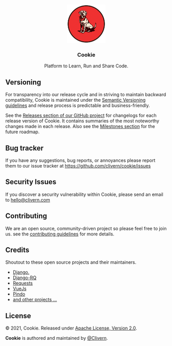 <p align="center">
    <img alt="Cookie Logo" src="/assets/img/logo.png" height="120" />
    <h3 align="center">Cookie</h3>
    <p align="center">Platform to Learn, Run and Share Code.</p>
</p>


## Versioning

For transparency into our release cycle and in striving to maintain backward compatibility, Cookie is maintained under the [Semantic Versioning guidelines](https://semver.org/) and release process is predictable and business-friendly.

See the [Releases section of our GitHub project](https://github.com/clivern/cookie/releases) for changelogs for each release version of Cookie. It contains summaries of the most noteworthy changes made in each release. Also see the [Milestones section](https://github.com/clivern/cookie/milestones) for the future roadmap.

## Bug tracker

If you have any suggestions, bug reports, or annoyances please report them to our issue tracker at https://github.com/clivern/cookie/issues


## Security Issues

If you discover a security vulnerability within Cookie, please send an email to [hello@clivern.com](mailto:hello@clivern.com)


## Contributing

We are an open source, community-driven project so please feel free to join us. see the [contributing guidelines](CONTRIBUTING.md) for more details.


## Credits

Shoutout to these open source projects and their maintainers.

- [Django.](https://www.djangoproject.com/)
- [Django-RQ](https://github.com/rq/django-rq)
- [Requests](https://github.com/psf/requests)
- [VueJs](https://github.com/vuejs/vue)
- [Pindo](https://github.com/Clivern/Pindo)
- [and other projects ...](requirements.txt)


## License

© 2021, Cookie. Released under [Apache License, Version 2.0](https://www.apache.org/licenses/LICENSE-2.0).

**Cookie** is authored and maintained by [@Clivern](https://github.com/clivern).